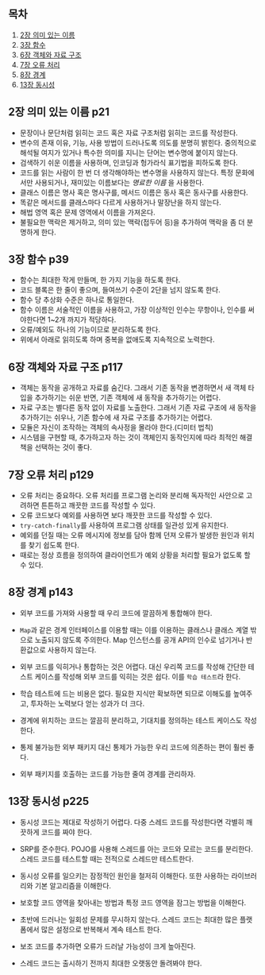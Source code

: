## 목차
1. [2장 의미 있는 이름](#2장-의미-있는-이름-p21)
1. [3장 함수](#3장-함수-p39)
1. [6장 객체와 자료 구조](#6장-객체와-자료-구조-p117)
1. [7장 오류 처리](#7장-오류-처리-p129)
1. [8장 경계](#8장-경계-p143)
1. [13장 동시성](#13장-동시성-p225)


## 2장 의미 있는 이름 p21
- 문장이나 문단처럼 읽히는 코드 혹은 자료 구조처럼 읽히는 코드를 작성한다.  
- 변수의 존재 이유, 기능, 사용 방법이 드러나도록 의도를 분명히 밝힌다. 중의적으로 해석될 여지가 있거나 특수한 의미를 지니는 단어는 변수명에 붙이지 않는다.  
- 검색하기 쉬운 이름을 사용하며, 인코딩과 헝가라식 표기법을 피하도록 한다.  
- 코드를 읽는 사람이 한 번 더 생각해야하는 변수명을 사용하지 않는다. 특정 문화에서만 사용되거나, 재미있는 이름보다는 _명료한 이름_ 을 사용한다.
- 클래스 이름은 명사 혹은 명사구를, 메서드 이름은 동사 혹은 동사구를 사용한다.  
- 똑같은 메서드를 클래스마다 다르게 사용하거나 말장난을 하지 않는다.  
- 해법 영역 혹은 문제 영역에서 이름을 가져온다.  
- 불필요한 맥락은 제거하고, 의미 있는 맥락(접두어 등)을 추가하여 맥락을 좀 더 분명하게 한다.  

## 3장 함수 p39
- 함수는 최대한 작게 만들며, 한 가지 기능을 하도록 한다.  
- 코드 블록은 한 줄이 좋으며, 들여쓰기 수준이 2단을 넘지 않도록 한다.  
- 함수 당 추상화 수준은 하나로 통일한다.  
- 함수 이름은 서술적인 이름을 사용하고, 가장 이상적인 인수는 무항이나, 인수를 써야한다면 1~2개 까지가 적당하다.  
- 오류/예외도 하나의 기능이므로 분리하도록 한다.  
- 위에서 아래로 읽히도록 하며 중복을 없애도록 지속적으로 노력한다.

## 6장 객체와 자료 구조 p117
- 객체는 동작을 공개하고 자료를 숨긴다. 그래서 기존 동작을 변경하면서 새 객체 타입을 추가하기는 쉬운 반면, 기존 객체에 새 동작을 추가하기는 어렵다.
- 자료 구조는 별다른 동작 없이 자료를 노출한다. 그래서 기존 자료 구조에 새 동작을 추가하기는 쉬우나, 기존 함수에 새 자료 구조를 추가하기는 어렵다.
- 모듈은 자신이 조작하는 객체의 속사정을 몰라야 한다.(디미터 법칙)
- 시스템을 구현할 때, 추가하고자 하는 것이 객체인지 동작인지에 따라 최적인 해결책을 선택하는 것이 좋다.

## 7장 오류 처리 p129
- 오류 처리는 중요하다. 오류 처리를 프로그램 논리와 분리해 독자적인 사안으로 고려하면 튼튼하고 깨끗한 코드를 작성할 수 있다.  
- 오류 코드보다 예외를 사용하면 보다 깨끗한 코드를 작성할 수 있다.
- `try-catch-finally`를 사용하여 프로그램 상태를 일관성 있게 유지한다.
- 예외를 던질 때는 오류 메시지에 정보를 담아 함께 던져 오류가 발생한 원인과 위치를 찾기 쉽도록 한다.
- 때로는 정상 흐름을 정의하여 클라이언트가 예외 상황을 처리할 필요가 없도록 할 수 있다. 

## 8장 경계 p143
- 외부 코드를 가져와 사용할 때 우리 코드에 깔끔하게 통합해야 한다.  
- `Map`과 같은 경계 인터페이스를 이용할 때는 이를 이용하는 클래스나 클래스 계열 밖으로 노출되지 않도록 주의한다. Map 인스턴스를 공개 API의 인수로 넘기거나 반환값으로 사용하지 않는다.

- 외부 코드를 익히거나 통합하는 것은 어렵다. 대신 우리쪽 코드를 작성해 간단한 테스트 케이스를 작성해 외부 코드를 익히는 것은 쉽다. 이를 `학습 테스트`라 한다.  
- 학습 테스트에 드는 비용은 없다. 필요한 지식만 확보하면 되므로 이해도를 높여주고, 투자하는 노력보다 얻는 성과가 더 크다.

- 경계에 위치하는 코드는 깔끔히 분리하고, 기대치를 정의하는 테스트 케이스도 작성한다.  
- 통제 불가능한 외부 패키지 대신 통제가 가능한 우리 코드에 의존하는 편이 훨씬 좋다.  
- 외부 패키지를 호출하는 코드를 가능한 줄여 경계를 관리하자.

## 13장 동시성 p225
- 동시성 코드는 제대로 작성하기 어렵다. 다중 스레드 코드를 작성한다면 각별히 깨끗하게 코드를 짜야 한다. 

- SRP를 준수한다. POJO를 사용해 스레드를 아는 코드와 모르는 코드를 분리한다. 스레드 코드를 테스트할 때는 전적으로 스레드만 테스트한다.  
- 동시성 오류를 일으키는 잠정적인 원인을 철저히 이해한다. 또한 사용하는 라이브러리와 기본 알고리즘을 이해한다.  
- 보호할 코드 영역을 찾아내는 방법과 특정 코드 영역을 잠그는 방법을 이해한다.  
- 초반에 드러나는 일회성 문제를 무시하지 않는다. 스레드 코드는 최대한 많은 플랫폼에서 많은 설정으로 반복해서 계속 테스트 한다.  
- 보조 코드를 추가하면 오류가 드러날 가능성이 크게 높아진다.  

- 스레드 코드는 출시하기 전까지 최대한 오랫동안 돌려봐야 한다. 